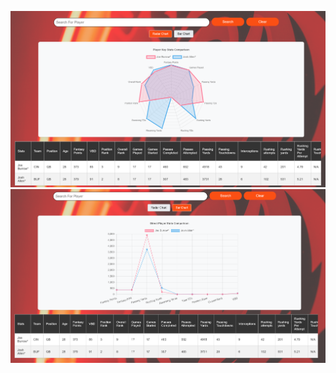 ![Player Comparison](./images/PlayerComparison.png)
![Player Comparison](./images/PlayerComparison2.png)
